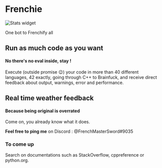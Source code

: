# Frenchie

![Stats widget](https://discordbots.org/api/widget/438242027541495808.svg)

One bot to Frenchify all

## Run as much code as you want
#### No there's no eval inside, stay !

Execute (outside promise 😉) your code in more than 40 different languages, 42 exactly, going through C++ to Brainfuck, and receive direct feedback about output, warnings, error and performance.

## Real time weather feedback
#### Because being original is overrated

Come on, you already know what it does.

**Feel free to ping me** on Discord : @FrenchMasterSword#9035

### To come up

Search on documentations such as StackOverflow, cppreference or python.org.
